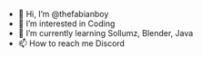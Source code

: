 - 👋 Hi, I’m @thefabianboy
- 👀 I’m interested in Coding
- 🌱 I’m currently learning Sollumz, Blender, Java
- 📫 How to reach me Discord
